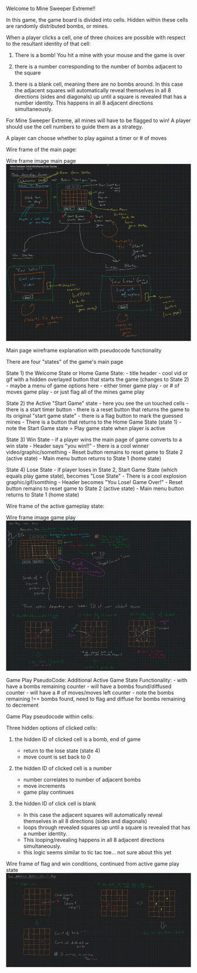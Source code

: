 Welcome to Mine Sweeper Extreme!!

In this game, the game board is divided into cells. Hidden within these cells are randomly distributed bombs, or mines. 

When a player clicks a cell, one of three choices are possible with respect to the resultant identity of that cell:

1) There is a bomb! You hit a mine with your mouse and the game is over

2) there is a number corresponding to the number of bombs adjacent to the square

3) there is a blank cell, meaning there are no bombs around. In this case the adjacent squares will automatically reveal themselves in all 8 directions (sides and diagonals) up until a square is revealed that has a number identity. This happens in all 8 adjacent directions simultaneously.

For Mine Sweeper Extreme, all mines will have to be flagged to win! A player should use the cell numbers to guide them as a strategy.

A player can choose whether to play against a timer or # of moves

Wire frame of the main page:

Wire frame image main page
![wireFrame_mainPage text](./images/wireframe_main1.png)

Main page wireframe explanation with pseudocode functionality

There are four "states" of the game's main page

State 1) the Welcome State or Home Game State:
    - title header
    - cool vid or gif with a hidden overlayed button that starts the game (changes to State 2)
    - maybe a menu of game options here
        - either timer game play 
        - or # of moves game play
        - or just flag all of the mines game play

State 2) the Active "Start Game" state
    - here you see the un touched cells
    - there is a start timer button
    - there is a reset button that returns the game to its original "start game state"
    - there is a flag button to mark the guessed mines
    - There is a button that returns to the Home Game State (state 1)
    - note the Start Game state = Play game state when player is active

State 3) Win State
    - if a player wins the main page of game converts to a win state
    - Header says "you win!!"
    - there is a cool winner video/graphic/something
    - Reset button remains to reset game to State 2 (active state)
    - Main menu button returns to State 1 (home state)

State 4) Lose State
    - if player loses in State 2, Start Game State (which equals play game state), becomes "Lose State"
    - There is a cool explosion graphic/gif/somthing
    - Header becomes "You Lose! Game Over!"
    - Reset button remains to reset game to State 2 (active state)
    - Main menu button returns to State 1 (home state)


Wire frame of the active gameplay state:

Wire frame image game play
![wireFrame_mainPage text](./images/wireframe_gameplay.png)

Game Play PseudoCode:
Additional Active Game State Functionality:
    - with have a bombs remaining counter
    - will have a bombs found/diffused counter
    - will have a # of moves/moves left counter
    - note the bombs remaining !== bombs found, need to flag and diffuse for bombs remaining to decrement

Game Play pseudocode within cells:

Three hidden options of clicked cells:

1) the hidden ID of clicked cell is a bomb, end of game
    - return to the lose state (state 4)
    - move count is set back to 0

2) the hidden ID of clicked cell is a number
    - number correlates to number of adjacent bombs
    - move increments
    - game play continues

3) the hidden ID of click cell is blank
    - In this case the adjacent squares will automatically reveal themselves in all 8 directions (sides and diagonals) 
    - loops through revealed squares up until a square is revealed that has a number identity. 
    - This looping/revealing happens in all 8 adjacent directions simultaneously.
    - this logic seems similar to tic tac toe... not sure about this yet

Wire frame of flag and win conditions, continued from active game play state
![wireFrame_flagAndWin text](./images/wireframe_flagAndWin.png)







